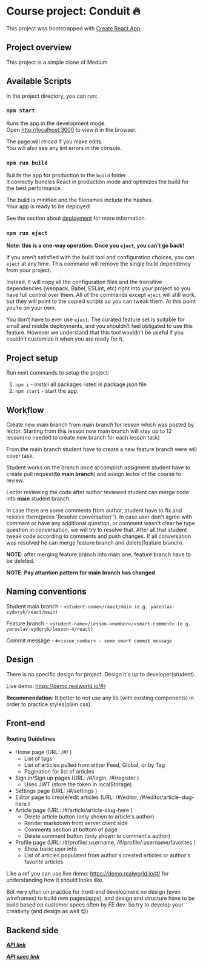 # Course project: Conduit 🔥

This project was bootstrapped with [Create React App](https://github.com/facebook/create-react-app).

## Project overview
This project is a simple clone of Medium

## Available Scripts

In the project directory, you can run:

### `npm start`

Runs the app in the development mode.\
Open [http://localhost:3000](http://localhost:3000) to view it in the browser.

The page will reload if you make edits.\
You will also see any lint errors in the console.

### `npm run build`

Builds the app for production to the `build` folder.\
It correctly bundles React in production mode and optimizes the build for the best performance.

The build is minified and the filenames include the hashes.\
Your app is ready to be deployed!

See the section about [deployment](https://facebook.github.io/create-react-app/docs/deployment) for more information.

### `npm run eject`

**Note: this is a one-way operation. Once you `eject`, you can’t go back!**

If you aren’t satisfied with the build tool and configuration choices, you can `eject` at any time. This command will remove the single build dependency from your project.

Instead, it will copy all the configuration files and the transitive dependencies (webpack, Babel, ESLint, etc) right into your project so you have full control over them. All of the commands except `eject` will still work, but they will point to the copied scripts so you can tweak them. At this point you’re on your own.

You don’t have to ever use `eject`. The curated feature set is suitable for small and middle deployments, and you shouldn’t feel obligated to use this feature. However we understand that this tool wouldn’t be useful if you couldn’t customize it when you are ready for it.

## Project setup
Run next commands to setup the project:
1. `npm i` - install all packages listed in package.json file
2. `npm start` - start the app.

## Workflow 
Create new main branch from main branch for lesson which was posted by lector. 
Starting from this lesson now main branch will stay up to 12 lesson(no needed to create new branch for each lesson task)

From the main branch student have to create a new feature branch were will cover task.

Student works on the branch once accomplish assigment student have to create pull request(**to main branch**) and assign lector of the course to review.

Lector reviewing the code after author reviewed student can merge code into **main** student branch. 

In case there are some comments from author, student have to fix and resolve them(press 'Resolve conversation''). 
In case user don't agree with comment or have any additional question, or comment wasn't clear he type question in conversation,
we will try to resolve that. After all that student tweak code according to comments and push changes. 
If all conversation was resolved he can merge feature branch and delete(feature branch).

**NOTE**: after merging feature branch into main one, feature branch have to be deleted.

**NOTE**: **Pay attantion pattern for main branch has changed**.

## Naming conventions
Student main branch - `<student-name>/react/main (e.g. yaroslav-sydoryk/react/main)`

Feature branch - `<student-name>/lesson-<number>/<smart-comment> (e.g. yaroslav-sydoryk/lesson-4/react)`

Commit message - `#<issue_number> - some smart commit message`

## Design
There is no specific design for project. Design it's up to developer(student).
 
Live demo:  https://demo.realworld.io/#/

**Recommendation**: It better to not use any lib (with existing components) in order to practice styles(plain css). 

## Front-end

#### Routing Guidelines

- Home page (URL: /#/ )
    - List of tags
    - List of articles pulled from either Feed, Global, or by Tag
    - Pagination for list of articles
- Sign in/Sign up pages (URL: /#/login, /#/register )
    - Uses JWT (store the token in localStorage)
- Settings page (URL: /#/settings )
- Editor page to create/edit articles (URL: /#/editor, /#/editor/article-slug-here )
- Article page (URL: /#/article/article-slug-here )
    - Delete article button (only shown to article's author)
    - Render markdown from server client side
    - Comments section at bottom of page
    - Delete comment button (only shown to comment's author)
- Profile page (URL: /#/profile/:username, /#/profile/:username/favorites )
    - Show basic user info
    - List of articles populated from author's created articles or author's favorite articles

Like a ref you can use live demo: https://demo.realworld.io/#/ for understanding how it should looks like.

But very often on practice for front-end development no design (even wireframes) to build new pages(apps), 
and design and structure have to be build based on customer specs often by FE dev.
So try to develop your creativity (and design as well 😉)

## Backend side

***[API link](https://conduit.productionready.io/api)*** 

***[API spec link](https://github.com/gothinkster/realworld/tree/master/api)***